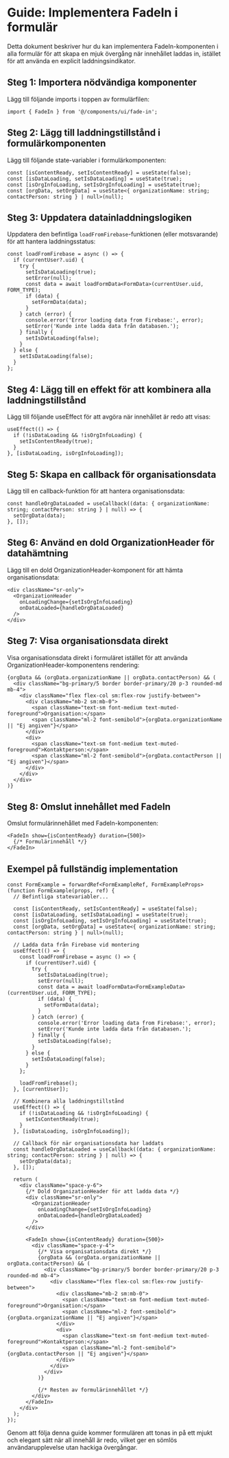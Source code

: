 # Guide: Implementera FadeIn i formulär

Detta dokument beskriver hur du kan implementera FadeIn-komponenten i alla formulär för att skapa en mjuk övergång när innehållet laddas in, istället för att använda en explicit laddningsindikator.

## Steg 1: Importera nödvändiga komponenter

Lägg till följande imports i toppen av formulärfilen:

```tsx
import { FadeIn } from '@/components/ui/fade-in';
```

## Steg 2: Lägg till laddningstillstånd i formulärkomponenten

Lägg till följande state-variabler i formulärkomponenten:

```tsx
const [isContentReady, setIsContentReady] = useState(false);
const [isDataLoading, setIsDataLoading] = useState(true);
const [isOrgInfoLoading, setIsOrgInfoLoading] = useState(true);
const [orgData, setOrgData] = useState<{ organizationName: string; contactPerson: string } | null>(null);
```

## Steg 3: Uppdatera datainladdningslogiken

Uppdatera den befintliga `loadFromFirebase`-funktionen (eller motsvarande) för att hantera laddningsstatus:

```tsx
const loadFromFirebase = async () => {
  if (currentUser?.uid) {
    try {
      setIsDataLoading(true);
      setError(null);
      const data = await loadFormData<FormData>(currentUser.uid, FORM_TYPE);
      if (data) {
        setFormData(data);
      }
    } catch (error) {
      console.error('Error loading data from Firebase:', error);
      setError('Kunde inte ladda data från databasen.');
    } finally {
      setIsDataLoading(false);
    }
  } else {
    setIsDataLoading(false);
  }
};
```

## Steg 4: Lägg till en effekt för att kombinera alla laddningstillstånd

Lägg till följande useEffect för att avgöra när innehållet är redo att visas:

```tsx
useEffect(() => {
  if (!isDataLoading && !isOrgInfoLoading) {
    setIsContentReady(true);
  }
}, [isDataLoading, isOrgInfoLoading]);
```

## Steg 5: Skapa en callback för organisationsdata

Lägg till en callback-funktion för att hantera organisationsdata:

```tsx
const handleOrgDataLoaded = useCallback((data: { organizationName: string; contactPerson: string } | null) => {
  setOrgData(data);
}, []);
```

## Steg 6: Använd en dold OrganizationHeader för datahämtning

Lägg till en dold OrganizationHeader-komponent för att hämta organisationsdata:

```tsx
<div className="sr-only">
  <OrganizationHeader 
    onLoadingChange={setIsOrgInfoLoading} 
    onDataLoaded={handleOrgDataLoaded}
  />
</div>
```

## Steg 7: Visa organisationsdata direkt

Visa organisationsdata direkt i formuläret istället för att använda OrganizationHeader-komponentens rendering:

```tsx
{orgData && (orgData.organizationName || orgData.contactPerson) && (
  <div className="bg-primary/5 border border-primary/20 p-3 rounded-md mb-4">
    <div className="flex flex-col sm:flex-row justify-between">
      <div className="mb-2 sm:mb-0">
        <span className="text-sm font-medium text-muted-foreground">Organisation:</span>
        <span className="ml-2 font-semibold">{orgData.organizationName || "Ej angiven"}</span>
      </div>
      <div>
        <span className="text-sm font-medium text-muted-foreground">Kontaktperson:</span>
        <span className="ml-2 font-semibold">{orgData.contactPerson || "Ej angiven"}</span>
      </div>
    </div>
  </div>
)}
```

## Steg 8: Omslut innehållet med FadeIn

Omslut formulärinnehållet med FadeIn-komponenten:

```tsx
<FadeIn show={isContentReady} duration={500}>
  {/* Formulärinnehåll */}
</FadeIn>
```

## Exempel på fullständig implementation

```tsx
const FormExample = forwardRef<FormExampleRef, FormExampleProps>(function FormExample(props, ref) {
  // Befintliga statevariabler...
  
  const [isContentReady, setIsContentReady] = useState(false);
  const [isDataLoading, setIsDataLoading] = useState(true);
  const [isOrgInfoLoading, setIsOrgInfoLoading] = useState(true);
  const [orgData, setOrgData] = useState<{ organizationName: string; contactPerson: string } | null>(null);
  
  // Ladda data från Firebase vid montering
  useEffect(() => {
    const loadFromFirebase = async () => {
      if (currentUser?.uid) {
        try {
          setIsDataLoading(true);
          setError(null);
          const data = await loadFormData<FormExampleData>(currentUser.uid, FORM_TYPE);
          if (data) {
            setFormData(data);
          }
        } catch (error) {
          console.error('Error loading data from Firebase:', error);
          setError('Kunde inte ladda data från databasen.');
        } finally {
          setIsDataLoading(false);
        }
      } else {
        setIsDataLoading(false);
      }
    };

    loadFromFirebase();
  }, [currentUser]);
  
  // Kombinera alla laddningstillstånd
  useEffect(() => {
    if (!isDataLoading && !isOrgInfoLoading) {
      setIsContentReady(true);
    }
  }, [isDataLoading, isOrgInfoLoading]);
  
  // Callback för när organisationsdata har laddats
  const handleOrgDataLoaded = useCallback((data: { organizationName: string; contactPerson: string } | null) => {
    setOrgData(data);
  }, []);
  
  return (
    <div className="space-y-6">
      {/* Dold OrganizationHeader för att ladda data */}
      <div className="sr-only">
        <OrganizationHeader 
          onLoadingChange={setIsOrgInfoLoading} 
          onDataLoaded={handleOrgDataLoaded}
        />
      </div>
      
      <FadeIn show={isContentReady} duration={500}>
        <div className="space-y-4">
          {/* Visa organisationsdata direkt */}
          {orgData && (orgData.organizationName || orgData.contactPerson) && (
            <div className="bg-primary/5 border border-primary/20 p-3 rounded-md mb-4">
              <div className="flex flex-col sm:flex-row justify-between">
                <div className="mb-2 sm:mb-0">
                  <span className="text-sm font-medium text-muted-foreground">Organisation:</span>
                  <span className="ml-2 font-semibold">{orgData.organizationName || "Ej angiven"}</span>
                </div>
                <div>
                  <span className="text-sm font-medium text-muted-foreground">Kontaktperson:</span>
                  <span className="ml-2 font-semibold">{orgData.contactPerson || "Ej angiven"}</span>
                </div>
              </div>
            </div>
          )}
          
          {/* Resten av formulärinnehållet */}
        </div>
      </FadeIn>
    </div>
  );
});
```

Genom att följa denna guide kommer formulären att tonas in på ett mjukt och elegant sätt när all innehåll är redo, vilket ger en sömlös användarupplevelse utan hackiga övergångar. 